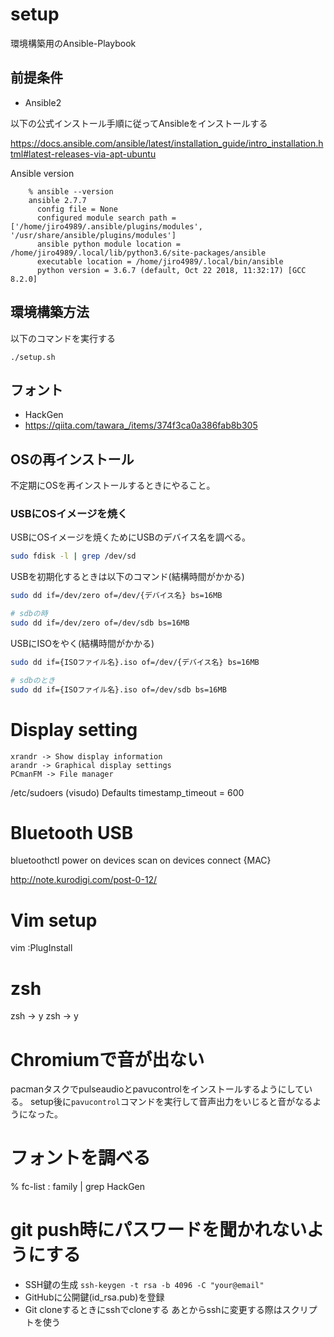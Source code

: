 # setup

環境構築用のAnsible-Playbook

## 前提条件

- Ansible2

以下の公式インストール手順に従ってAnsibleをインストールする

https://docs.ansible.com/ansible/latest/installation_guide/intro_installation.html#latest-releases-via-apt-ubuntu

Ansible version

        % ansible --version
        ansible 2.7.7
          config file = None
          configured module search path = ['/home/jiro4989/.ansible/plugins/modules', '/usr/share/ansible/plugins/modules']
          ansible python module location = /home/jiro4989/.local/lib/python3.6/site-packages/ansible
          executable location = /home/jiro4989/.local/bin/ansible
          python version = 3.6.7 (default, Oct 22 2018, 11:32:17) [GCC 8.2.0]

## 環境構築方法

以下のコマンドを実行する

```
./setup.sh
```

## フォント

- HackGen
- https://qiita.com/tawara_/items/374f3ca0a386fab8b305

## OSの再インストール

不定期にOSを再インストールするときにやること。

### USBにOSイメージを焼く

USBにOSイメージを焼くためにUSBのデバイス名を調べる。

```bash
sudo fdisk -l | grep /dev/sd
```

USBを初期化するときは以下のコマンド(結構時間がかかる)

```bash
sudo dd if=/dev/zero of=/dev/{デバイス名} bs=16MB

# sdbの時
sudo dd if=/dev/zero of=/dev/sdb bs=16MB
```

USBにISOをやく(結構時間がかかる)

```bash
sudo dd if={ISOファイル名}.iso of=/dev/{デバイス名} bs=16MB

# sdbのとき
sudo dd if={ISOファイル名}.iso of=/dev/sdb bs=16MB
```

# Display setting

```
xrandr -> Show display information
arandr -> Graphical display settings
PCmanFM -> File manager
```
/etc/sudoers (visudo)
Defaults timestamp_timeout = 600

# Bluetooth USB

bluetoothctl
power on
devices
scan on
devices
connect {MAC}

http://note.kurodigi.com/post-0-12/

# Vim setup

vim
:PlugInstall

# zsh

zsh
-> y
zsh
-> y

# Chromiumで音が出ない

pacmanタスクでpulseaudioとpavucontrolをインストールするようにしている。
setup後に`pavucontrol`コマンドを実行して音声出力をいじると音がなるようになった。

# フォントを調べる

% fc-list : family | grep HackGen

# git push時にパスワードを聞かれないようにする

- SSH鍵の生成 
  `ssh-keygen -t rsa -b 4096 -C "your@email"`
- GitHubに公開鍵(id_rsa.pub)を登録
- Git cloneするときにsshでcloneする
  あとからsshに変更する際はスクリプトを使う
